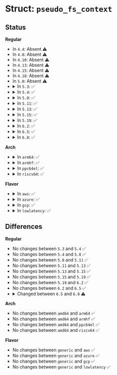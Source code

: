 # Struct: <code>pseudo_fs_context</code>

## Status
<b>Regular</b>
<ul>
<li>
In <code>4.4</code>: Absent ⚠️
</li>
<li>
In <code>4.8</code>: Absent ⚠️
</li>
<li>
In <code>4.10</code>: Absent ⚠️
</li>
<li>
In <code>4.13</code>: Absent ⚠️
</li>
<li>
In <code>4.15</code>: Absent ⚠️
</li>
<li>
In <code>4.18</code>: Absent ⚠️
</li>
<li>
In <code>5.0</code>: Absent ⚠️
</li>
<li>
<details>
<summary>In <code>5.3</code>: ✅</summary>

```c
struct pseudo_fs_context {
    const struct super_operations *ops;
    const struct xattr_handler **xattr;
    const struct dentry_operations *dops;
    long unsigned int magic;
};
```
</details>
</li>
<li>
<details>
<summary>In <code>5.4</code>: ✅</summary>

```c
struct pseudo_fs_context {
    const struct super_operations *ops;
    const struct xattr_handler **xattr;
    const struct dentry_operations *dops;
    long unsigned int magic;
};
```
</details>
</li>
<li>
<details>
<summary>In <code>5.8</code>: ✅</summary>

```c
struct pseudo_fs_context {
    const struct super_operations *ops;
    const struct xattr_handler **xattr;
    const struct dentry_operations *dops;
    long unsigned int magic;
};
```
</details>
</li>
<li>
<details>
<summary>In <code>5.11</code>: ✅</summary>

```c
struct pseudo_fs_context {
    const struct super_operations *ops;
    const struct xattr_handler **xattr;
    const struct dentry_operations *dops;
    long unsigned int magic;
};
```
</details>
</li>
<li>
<details>
<summary>In <code>5.13</code>: ✅</summary>

```c
struct pseudo_fs_context {
    const struct super_operations *ops;
    const struct xattr_handler **xattr;
    const struct dentry_operations *dops;
    long unsigned int magic;
};
```
</details>
</li>
<li>
<details>
<summary>In <code>5.15</code>: ✅</summary>

```c
struct pseudo_fs_context {
    const struct super_operations *ops;
    const struct xattr_handler **xattr;
    const struct dentry_operations *dops;
    long unsigned int magic;
};
```
</details>
</li>
<li>
<details>
<summary>In <code>5.19</code>: ✅</summary>

```c
struct pseudo_fs_context {
    const struct super_operations *ops;
    const struct xattr_handler **xattr;
    const struct dentry_operations *dops;
    long unsigned int magic;
};
```
</details>
</li>
<li>
<details>
<summary>In <code>6.2</code>: ✅</summary>

```c
struct pseudo_fs_context {
    const struct super_operations *ops;
    const struct xattr_handler **xattr;
    const struct dentry_operations *dops;
    long unsigned int magic;
};
```
</details>
</li>
<li>
<details>
<summary>In <code>6.5</code>: ✅</summary>

```c
struct pseudo_fs_context {
    const struct super_operations *ops;
    const struct xattr_handler **xattr;
    const struct dentry_operations *dops;
    long unsigned int magic;
};
```
</details>
</li>
<li>
<details>
<summary>In <code>6.8</code>: ✅</summary>

```c
struct pseudo_fs_context {
    const struct super_operations *ops;
    const const struct xattr_handler * *xattr;
    const struct dentry_operations *dops;
    long unsigned int magic;
};
```
</details>
</li>
</ul>
<b>Arch</b>
<ul>
<li>
<details>
<summary>In <code>arm64</code>: ✅</summary>

```c
struct pseudo_fs_context {
    const struct super_operations *ops;
    const struct xattr_handler **xattr;
    const struct dentry_operations *dops;
    long unsigned int magic;
};
```
</details>
</li>
<li>
<details>
<summary>In <code>armhf</code>: ✅</summary>

```c
struct pseudo_fs_context {
    const struct super_operations *ops;
    const struct xattr_handler **xattr;
    const struct dentry_operations *dops;
    long unsigned int magic;
};
```
</details>
</li>
<li>
<details>
<summary>In <code>ppc64el</code>: ✅</summary>

```c
struct pseudo_fs_context {
    const struct super_operations *ops;
    const struct xattr_handler **xattr;
    const struct dentry_operations *dops;
    long unsigned int magic;
};
```
</details>
</li>
<li>
<details>
<summary>In <code>riscv64</code>: ✅</summary>

```c
struct pseudo_fs_context {
    const struct super_operations *ops;
    const struct xattr_handler **xattr;
    const struct dentry_operations *dops;
    long unsigned int magic;
};
```
</details>
</li>
</ul>
<b>Flavor</b>
<ul>
<li>
<details>
<summary>In <code>aws</code>: ✅</summary>

```c
struct pseudo_fs_context {
    const struct super_operations *ops;
    const struct xattr_handler **xattr;
    const struct dentry_operations *dops;
    long unsigned int magic;
};
```
</details>
</li>
<li>
<details>
<summary>In <code>azure</code>: ✅</summary>

```c
struct pseudo_fs_context {
    const struct super_operations *ops;
    const struct xattr_handler **xattr;
    const struct dentry_operations *dops;
    long unsigned int magic;
};
```
</details>
</li>
<li>
<details>
<summary>In <code>gcp</code>: ✅</summary>

```c
struct pseudo_fs_context {
    const struct super_operations *ops;
    const struct xattr_handler **xattr;
    const struct dentry_operations *dops;
    long unsigned int magic;
};
```
</details>
</li>
<li>
<details>
<summary>In <code>lowlatency</code>: ✅</summary>

```c
struct pseudo_fs_context {
    const struct super_operations *ops;
    const struct xattr_handler **xattr;
    const struct dentry_operations *dops;
    long unsigned int magic;
};
```
</details>
</li>
</ul>

## Differences
<b>Regular</b>
<ul>
<li>
No changes between <code>5.3</code> and <code>5.4</code> ✅
</li>
<li>
No changes between <code>5.4</code> and <code>5.8</code> ✅
</li>
<li>
No changes between <code>5.8</code> and <code>5.11</code> ✅
</li>
<li>
No changes between <code>5.11</code> and <code>5.13</code> ✅
</li>
<li>
No changes between <code>5.13</code> and <code>5.15</code> ✅
</li>
<li>
No changes between <code>5.15</code> and <code>5.19</code> ✅
</li>
<li>
No changes between <code>5.19</code> and <code>6.2</code> ✅
</li>
<li>
No changes between <code>6.2</code> and <code>6.5</code> ✅
</li>
<li>
<details>
<summary>Changed between <code>6.5</code> and <code>6.8</code> ⚠️</summary>
<ul>
<li>
<b>Field type changed. </b>
<code>const struct xattr_handler **xattr</code> ➡️ <code>const const struct xattr_handler * *xattr</code>
</li>
</ul>
</details>
</li>
</ul>
<b>Arch</b>
<ul>
<li>
No changes between <code>amd64</code> and <code>arm64</code> ✅
</li>
<li>
No changes between <code>amd64</code> and <code>armhf</code> ✅
</li>
<li>
No changes between <code>amd64</code> and <code>ppc64el</code> ✅
</li>
<li>
No changes between <code>amd64</code> and <code>riscv64</code> ✅
</li>
</ul>
<b>Flavor</b>
<ul>
<li>
No changes between <code>generic</code> and <code>aws</code> ✅
</li>
<li>
No changes between <code>generic</code> and <code>azure</code> ✅
</li>
<li>
No changes between <code>generic</code> and <code>gcp</code> ✅
</li>
<li>
No changes between <code>generic</code> and <code>lowlatency</code> ✅
</li>
</ul>
